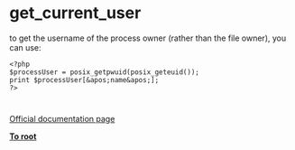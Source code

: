 # get_current_user





to get the username of the process owner (rather than the file owner), you can use:



```
<?php
$processUser = posix_getpwuid(posix_geteuid());
print $processUser[&apos;name&apos;];
?>
```



  

#

[Official documentation page](https://www.php.net/manual/en/function.get-current-user.php)

**[To root](/README.md)**
